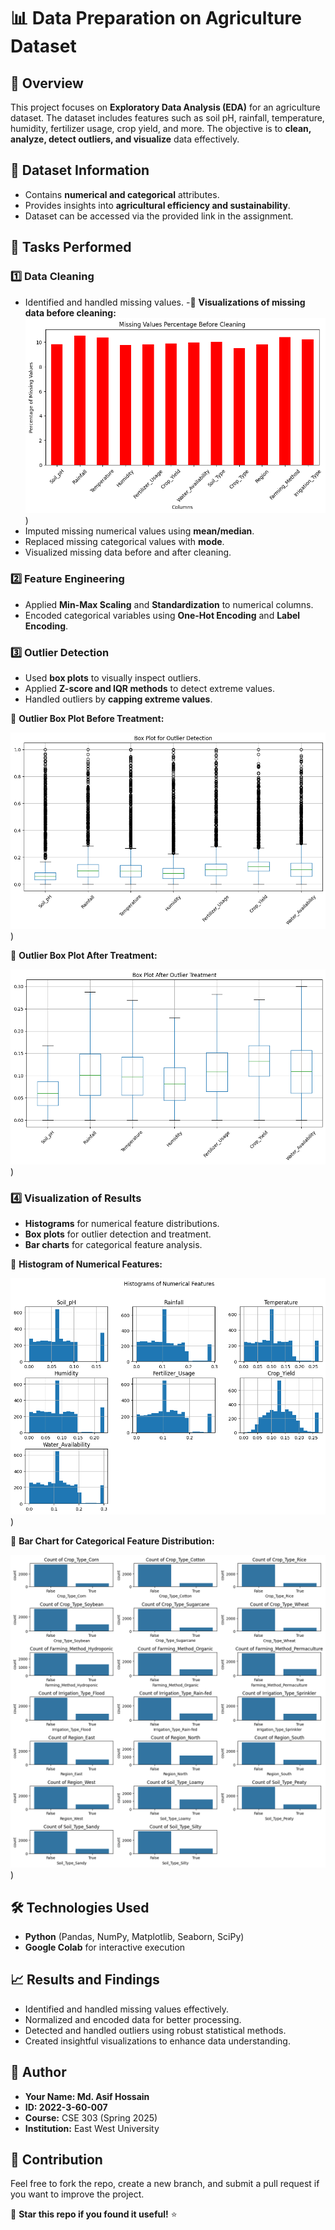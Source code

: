 # 📊 Data Preparation on Agriculture Dataset

## 📌 Overview
This project focuses on **Exploratory Data Analysis (EDA)** for an agriculture dataset. The dataset includes features such as soil pH, rainfall, temperature, humidity, fertilizer usage, crop yield, and more. The objective is to **clean, analyze, detect outliers, and visualize** data effectively.

## 📂 Dataset Information
- Contains **numerical and categorical** attributes.
- Provides insights into **agricultural efficiency and sustainability**.
- Dataset can be accessed via the provided link in the assignment.

## 🚀 Tasks Performed
### 1️⃣ Data Cleaning
- Identified and handled missing values.
-📌 **Visualizations of missing data before cleaning:**
![missing data](https://github.com/MdAsif-Hossain/-Data-Preparation-on-Agriculture-Dataset/blob/main/Charts/Percentage.png))
- Imputed missing numerical values using **mean/median**.
- Replaced missing categorical values with **mode**.
- Visualized missing data before and after cleaning.

### 2️⃣ Feature Engineering
- Applied **Min-Max Scaling** and **Standardization** to numerical columns.
- Encoded categorical variables using **One-Hot Encoding** and **Label Encoding**.

### 3️⃣ Outlier Detection
- Used **box plots** to visually inspect outliers.
- Applied **Z-score and IQR methods** to detect extreme values.
- Handled outliers by **capping extreme values**.

📌 **Outlier Box Plot Before Treatment:**

![Outlier Detection](https://github.com/MdAsif-Hossain/-Data-Preparation-on-Agriculture-Dataset/blob/main/Charts/Boxplot%20for%20outlier%20detection.png))

📌 **Outlier Box Plot After Treatment:**

![Outlier Detection](https://github.com/MdAsif-Hossain/-Data-Preparation-on-Agriculture-Dataset/blob/main/Charts/Box%20Plot%20After%20Outlier%20Treatment.png))

### 4️⃣ Visualization of Results
- **Histograms** for numerical feature distributions.
- **Box plots** for outlier detection and treatment.
- **Bar charts** for categorical feature analysis.

📌 **Histogram of Numerical Features:**

![Histograms](https://github.com/MdAsif-Hossain/-Data-Preparation-on-Agriculture-Dataset/blob/main/Charts/Histograms%20of%20Numerical%20Features.png))

📌 **Bar Chart for Categorical Feature Distribution:**

![Bar Chart](https://github.com/MdAsif-Hossain/-Data-Preparation-on-Agriculture-Dataset/blob/main/Charts/Bar%20Charts%20for%20Categorical%20Features.png))

## 🛠️ Technologies Used
- **Python** (Pandas, NumPy, Matplotlib, Seaborn, SciPy)
- **Google Colab** for interactive execution


## 📈 Results and Findings
- Identified and handled missing values effectively.
- Normalized and encoded data for better processing.
- Detected and handled outliers using robust statistical methods.
- Created insightful visualizations to enhance data understanding.

## 📝 Author
- **Your Name: Md. Asif Hossain**
- **ID: 2022-3-60-007** 
- **Course:** CSE 303 (Spring 2025)  
- **Institution:** East West University

## 📌 Contribution
Feel free to fork the repo, create a new branch, and submit a pull request if you want to improve the project.


🚀 **Star this repo if you found it useful!** ⭐

